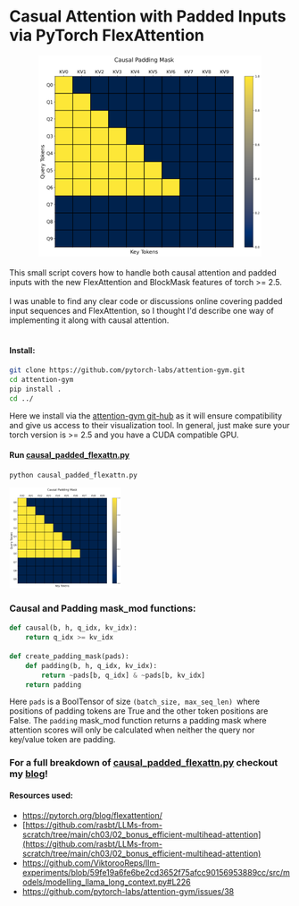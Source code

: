 # Casual Attention with Padded Inputs via PyTorch FlexAttention

<div align="center">
    <img src="causal_padding_mask.png" alt="visualized attention after masking" width="400">
</div>
<br>
This small script covers how to handle both causal attention and padded inputs with the new FlexAttention and BlockMask features of torch >= 2.5.
<br>
<br>
I was unable to find any clear code or discussions online covering padded input sequences and FlexAttention, so I thought I'd describe one way of implementing it along with causal attention. 
<br>
<br>

#### Install:
```sh
git clone https://github.com/pytorch-labs/attention-gym.git
cd attention-gym
pip install .
cd ../
```
Here we install via the <a href="https://github.com/pytorch-labs/attention-gym">attention-gym git-hub</a> as it will ensure compatibility and give us access to their visualization tool. In general, just make sure your torch version is >= 2.5 and you have a CUDA compatible GPU.  

#### Run [<u>causal_padded_flexattn.py</u>](./causal_padded_flexattn.py)

```sh
python causal_padded_flexattn.py
```
<img src="causal_padding_mask.png" alt="visualized attention after masking" width="200">

### Causal and Padding mask_mod functions:

```python
def causal(b, h, q_idx, kv_idx):
    return q_idx >= kv_idx

def create_padding_mask(pads):
    def padding(b, h, q_idx, kv_idx):
        return ~pads[b, q_idx] & ~pads[b, kv_idx]
    return padding
```

Here `pads` is a BoolTensor of size `(batch_size, max_seq_len) `where positions of padding tokens are True and the other token positions are False. The `padding` mask_mod function returns a padding mask where attention scores will only be calculated when neither the query nor key/value token are padding.

### For a full breakdown of [<u>causal_padded_flexattn.py</u>](./causal_padded_flexattn.py) checkout my [blog](https://medium.com/p/25e21b294551/e)!


#### Resources used:
- https://pytorch.org/blog/flexattention/ 
- [https://github.com/rasbt/LLMs-from-scratch/tree/main/ch03/02_bonus_efficient-multihead-attention](https://github.com/rasbt/LLMs-from-scratch/tree/main/ch03/02_bonus_efficient-multihead-attention)
- https://github.com/ViktorooReps/llm-experiments/blob/59fe19a6fe6be2cd3652f75afcc90156953889cc/src/models/modelling_llama_long_context.py#L226
- https://github.com/pytorch-labs/attention-gym/issues/38
